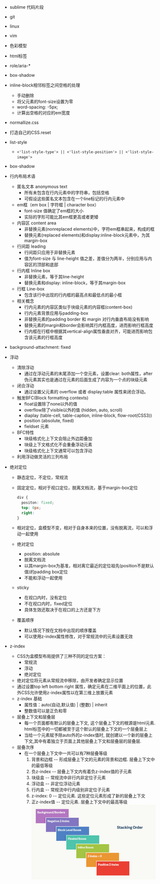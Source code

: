 * sublime 代码片段
* git
* linux
* vim
* 色彩模型
* html标签
* role/aria-*
* box-shadow

* inline-block相邻标签之间空格的处理
  * 手动删除
  * 将父元素的font-size设置为零
  * word-spacing: -5px;
  * 计算出空格的对应的em宽度
* normallize.css
* 打造自己的CSS.reset

* list-style
  * `<'list-style-type'> || <'list-style-position'> || <'list-style-image'>`

* box-shadow

* 行内布局术语
  * 匿名文本 anonymous text
    * 所有未包含在行内元素中的字符串，包括空格
    * 可假设这些匿名文本包含在一个line标记的行内元素中
  * em框（em box | 字符框 | character box）
    * font-size 值确定了em框的大小
    * 实际的字形可能比其em框更高或者更矮
  * 内容区 content area
    * 非替换元素(nonreplaced elements)中，字符em框串起来，构成的框
    * 替换元素(replaced elements)和display:inline-block元素中，为其margin-box
  * 行间距 leading
    * 行间距只应用于非替换元素
    * 值为font-size 与 line-height 值之差，差值分为两半，分别应用与内容区的顶部和底部
  * 行内框 Inline box
    * 非替换元素，等于其line-height
    * 替换元素和display: inline-block，等于其margin-box
  * 行框 Line-box
    * 包含该行中出现的行内框的最高点和最低点的最小框
  * 相关概念
    * 行内元素的内容区类似于块级元素的内容框(content-box)
    * 行内元素背景应用与padding-box
    * 非替换元素的padding border 和 margin 对行内垂直布局没有影响
    * 替换元素的margin和border会影响其行内框高度，进而影响行框高度
    * 行内框在行框中根据其vertical-align属性垂直对齐，可能进而影响包含该元素的行框高度

* background-attachment: fixed

* 浮动
  * 清除浮动
    * 通过在浮动元素的末尾添加一个空元素，设置clear: both属性，after伪元素其实也是通过在元素的后面生成了内容为一个点的块级元素
  * 闭合浮动
    * 通过设置父元素的 overflow 或者 display:table 属性来闭合浮动。
  * 触发BFC(Block formatting contexts)
    * float设置除了none以外的值
    * overflow除了visible以外的值 (hidden, auto, scroll)
    * diaplay (table-cell, table-caption, inline-block, flow-root(CSS3))
    * position (absolute, fixed)
    * fieldset 元素
  * BFC特性
    * 块级格式化上下文会阻止外边距叠加
    * 块级上下文格式化不会重叠浮动元素
    * 块级格式化上下文通常可以包含浮动
  * 利用浮动做灵活的三列布局

* 绝对定位
  * 静态定位，不定位，常规流
  * 固定定位，相对于视口定位，脱离文档流，基于margin-box定位
    ```css
    div {
      positon: fixed;
      top: 0px;
      right: 
    }
    ```
  * 相对定位，盒模型不变，相对于自身本来的位置，没有脱离流，可以和浮动一起使用

  * 绝对定位
    * position: absolute
    * 脱离文档流
    * 以其margin-box为基准，相对离它最近的定位祖先(position不是默认值)的padding box定位
    * 不能和浮动一起使用
  * sticky
    * 在视口内时，没有定位
    * 不在视口内时，fixed定位
    * 具体生效还取决于在视口的上方还是下方
  * 覆盖顺序
    * 默认情况下按在文档中出现的顺序覆盖
    * 可以使用z-index属性修改，对于常规流中的元素设置无效

* z-index
  * CSS为盒模型布局提供了三种不同的定位方案：
    * 常规流
    * 浮动
    * 绝对定位
  * 绝对定位将元素从常规流中移除，由开发者确定显示位置
  * 通过设置top left bottom right 属性，确定元素在二维平面上的位置，此外CSS允许使用z-index属性以在第三维上放置元素
  * z-index 基础
    * 属性值：auto(自动,默认值) | (整数) | inherit
    * 整数值可以是正负和零
  * 层叠上下文和层叠层
    * 每一个页面都有默认的层叠上下文, 这个层叠上下文的根源是html元素. html标签中的一切都被至于这个默认的层叠上下文的一个层叠层上
    * 当给一个元素赋予除auto外的z-index值时, 就创建以一个新的层叠上下文,其中有着独立于页面上其他层叠上下文和层叠层的层叠层.
  * 层叠次序
    * 在一个层叠上下文中一共可以有7种层叠等级
      1. 背景和边框 -- 形成层叠上下文的元素的背景和边框. 层叠上下文中的最低等级
      2. 负z-index -- 层叠上下文内有着负z-index值的子元素
      3. 块级盒 -- 常规流中非行内非定位子元素
      4. 浮动盒 -- 非定位浮动元素
      5. 行内盒 -- 常规流中行内级别非定位子元素
      6. z-index: 0 -- 定位元素. 这些定位元素形成了新的层叠上下文
      7. 正z-index值 -- 定位元素. 层叠上下文中的最高等级
      ![层叠上下文中的层叠次序](image/stacking-order1.png)